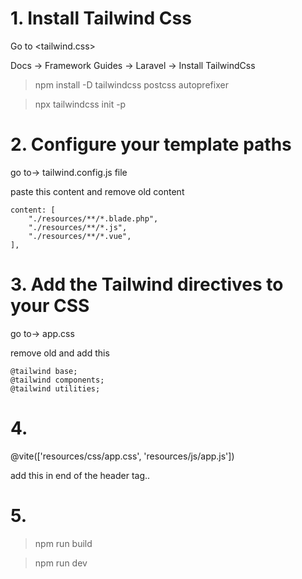 # 1. Install Tailwind Css

Go to <tailwind.css>

Docs -> Framework Guides -> Laravel -> Install TailwindCss

> npm install -D tailwindcss postcss autoprefixer

> npx tailwindcss init -p

# 2. Configure your template paths

go to->  tailwind.config.js  file

paste this content and remove old content 

    content: [
        "./resources/**/*.blade.php",
        "./resources/**/*.js",
        "./resources/**/*.vue",
    ],

# 3. Add the Tailwind directives to your CSS

go to-> app.css  

remove old and add this 

    @tailwind base;
    @tailwind components;
    @tailwind utilities;

# 4. 

@vite(['resources/css/app.css', 'resources/js/app.js']) 

add this in end of the header tag.. 

# 5.

> npm run build

> npm run dev
